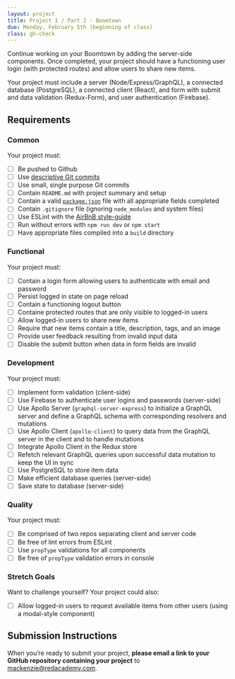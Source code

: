 ```yaml
---
layout: project
title: Project 1 / Part 2 - Boomtown
due: Monday, February 5th (beginning of class)
class: gh-check
---
```


Continue working on your Boomtown by adding the server-side components. Once completed, your project should have a functioning user login (with protected routes) and allow users to share new items.

Your project must include a server (Node/Express/GraphQL), a connected database (PostgreSQL), a connected client (React), and form with submit and data validation (Redux-Form), and user authentication (Firebase).

## Requirements

### Common

Your project must:

* [ ] Be pushed to Github
* [ ] Use [descriptive Git commits](http://chris.beams.io/posts/git-commit/)
* [ ] Use small, single purpose Git commits
* [ ] Contain `README.md` with project summary and setup
* [ ] Contain a valid [`package.json`](http://browsenpm.org/package.json) file with all appropriate fields completed
* [ ] Contain `.gitignore` file (ignoring `node_modules` and system files)
* [ ] Use ESLint with the [AirBnB style-guide](https://github.com/airbnb/javascript)
* [ ] Run without errors with `npm run dev` or `npm start`
* [ ] Have appropriate files compiled into a `build` directory

### Functional

Your project must:

* [ ] Contain a login form allowing users to authenticate with email and password
* [ ] Persist logged in state on page reload
* [ ] Contain a functioning logout button
* [ ] Containe protected routes that are only visible to logged-in users
* [ ] Allow logged-in users to share new items
* [ ] Require that new items contain a title, description, tags, and an image
* [ ] Provide user feedback resulting from invalid input data
* [ ] Disable the submit button when data in form fields are invalid

### Development

Your project must:

* [ ] Implement form validation (client-side)
* [ ] Use Firebase to authenticate user logins and passwords (server-side)
* [ ] Use Apollo Server (`graphql-server-express`) to initialize a GraphQL server and define a GraphQL schema with corresponding resolvers and mutations
* [ ] Use Apollo Client (`apollo-client`) to query data from the GraphQL server in the client and to handle mutations
* [ ] Integrate Apollo Client in the Redux store
* [ ] Refetch relevant GraphQL queries upon successful data mutation to keep the UI in sync
* [ ] Use PostgreSQL to store item data
* [ ] Make efficient database queries (server-side)
* [ ] Save state to database (server-side)

### Quality

Your project must:

* [ ] Be comprised of two repos separating client and server code
* [ ] Be free of lint errors from ESLint
* [ ] Use `propType` validations for all components
* [ ] Be free of `propType` validation errors in console

### Stretch Goals

Want to challenge yourself? Your project could also:

* [ ] Allow logged-in users to request available items from other users (using a modal-style component)

## Submission Instructions

When you’re ready to submit your project, **please email a link to your GitHub repository containing your project** to mackenzie@redacademy.com.

